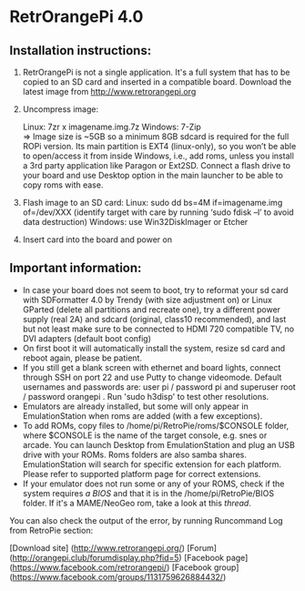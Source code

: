 # RetrOrangePi 4.0 

## Installation instructions:
 
1. RetrOrangePi is not a single application. It's a full system that has to be copied to an SD card and inserted in a compatible board. Download the latest image from http://www.retrorangepi.org

2. Uncompress image:

    Linux: 7zr x imagename.img.7z
    Windows:  7-Zip  
=> Image size is ~5GB so a minimum 8GB sdcard is required for the full ROPi version. Its main partition is EXT4 (linux-only), so you won’t be able to open/access it from inside Windows, i.e., add roms, unless you install a 3rd party application like Paragon or Ext2SD. Connect a flash drive to your board and use Desktop option in the main launcher to be able to copy roms with ease.

3. Flash image to an SD card:
    Linux: sudo dd bs=4M if=imagename.img of=/dev/XXX (identify target with care by running ‘sudo fdisk –l’ to avoid data destruction)
    Windows: use Win32DiskImager or Etcher

4. Insert card into the board and power on

## Important information:

* In case your board does not seem to boot,  try to reformat your sd card with SDFormatter 4.0 by Trendy (with size adjustment on) or Linux GParted (delete all partitions and recreate one), try a different power supply (real 2A) and sdcard (original,  class10 recommended), and last but not least make sure to be connected to HDMI 720 compatible TV, no DVI adapters (default boot config)
* On first boot it will automatically install the system, resize sd card and reboot again, please be patient.
* If you still get a blank screen with ethernet and board lights, connect through SSH on port 22 and use Putty to change videomode. Default usernames and passwords are: user pi / password pi and superuser root / password orangepi . Run 'sudo h3disp' to test other resolutions.
* Emulators are already installed, but some will only appear in EmulationStation when roms are added (with a few exceptions).
* To add ROMs, copy files to /home/pi/RetroPie/roms/$CONSOLE folder, where $CONSOLE is the name of the target console, e.g. snes or arcade.  You can launch Desktop from EmulationStation and plug an USB drive with your ROMs. Roms folders are also samba shares. EmulationStation will search for specific extension for each platform. Please refer to supported platform page for correct extensions.
* If your emulator does not run some or any of your ROMS, check if the system requires *a BIOS* and that it is in the /home/pi/RetroPie/BIOS folder.  If it's a MAME/NeoGeo rom, take a look at this *thread*.

You can also check the output of the error, by running Runcommand Log from RetroPie section:

[Download site] (http://www.retrorangepi.org/)
[Forum] (http://orangepi.club/forumdisplay.php?fid=5)
[Facebook page] (https://www.facebook.com/retrorangepi/)
[Facebook group] (https://www.facebook.com/groups/1131759626884432/)

